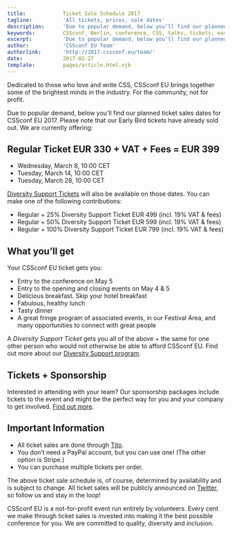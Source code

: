 ```yaml
---
title:            Ticket Sale Schedule 2017
tagline:          'All tickets, prices, sale dates'
description:      'Due to popular demand, below you’ll find our planned ticket sales dates for CSSconf EU 2017'
keywords:         CSSconf, Berlin, conference, CSS, talks, tickets, early bird, sale
excerpt:          'Due to popular demand, below you’ll find our planned ticket sales dates for CSSconf EU 2017'
author:           'CSSconf EU Team'
authorlink:       'http://2017.cssconf.eu/team/'
date:             2017-02-27
template:         pages/article.html.njk
---
```


Dedicated to those who love and write CSS, CSSconf EU brings together some of the brightest minds in the industry. For the community, not for profit.

Due to popular demand, below you’ll find our planned ticket sales dates for CSSconf EU 2017. Please note that our Early Bird tickets have already sold out. We are currently offering:

## Regular Ticket EUR 330 + VAT + Fees = EUR 399

* Wednesday, March 8, 10:00 CET
* Tuesday, March 14, 10:00 CET
* Tuesday, March 28, 10:00 CET

[Diversity Support Tickets](http://2017.cssconf.eu/diversity-support-tickets/) will also be available on those dates. You can make one of the following contributions:

* Regular + 25% Diversity Support Ticket EUR 499 (incl. 19% VAT & fees)
* Regular + 50% Diversity Support Ticket EUR 599 (incl. 19% VAT & fees)
* Regular + 100% Diversity Support Ticket EUR 799 (incl. 19% VAT & fees)

## What you’ll get

Your CSSconf EU ticket gets you:

* Entry to the conference on May 5
* Entry to the opening and closing events on May 4 & 5
* Delicious breakfast. Skip your hotel breakfast
* Fabulous, healthy lunch
* Tasty dinner
* A great fringe program of associated events, in our Festival Area, and many opportunities to connect with great people

A _Diversity Support Ticket_ gets you all of the above + the same for one other person who would not otherwise be able to afford CSSconf EU. Find out more about our [Diversity Support program](http://2017.cssconf.eu/diversity-support-tickets/).

## Tickets + Sponsorship

Interested in attending with your team? Our sponsorship packages include tickets to the event and might be the perfect way for you and your company to get involved. [Find out more](http://sponsoring.cssconf.eu/?token=earlybird).

## Important Information

* All ticket sales are done through [Tito](https://ti.to/cssconfeu/cssconfeu-2017).
* You don’t need a PayPal account, but you can use one! (The other option is Stripe.)
* You can purchase multiple tickets per order.

The above ticket sale schedule is, of course, determined by availability and is subject to change. All ticket sales will be publicly announced on [Twitter](https://twitter.com/CSSconfeu), so follow us and stay in the loop!

CSSconf EU is a not-for-profit event run entirely by volunteers. Every cent we make through ticket sales is invested into making it the best possible conference for you. We are committed to quality, diversity and inclusion.
